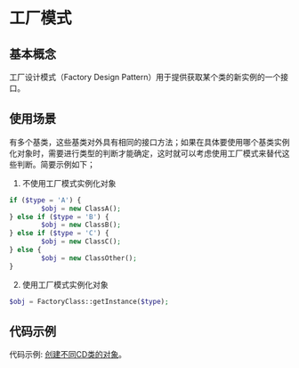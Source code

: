# 工厂模式

## 基本概念

工厂设计模式（Factory Design Pattern）用于提供获取某个类的新实例的一个接口。


## 使用场景

有多个基类，这些基类对外具有相同的接口方法；如果在具体要使用哪个基类实例化对象时，需要进行类型的判断才能确定，这时就可以考虑使用工厂模式来替代这些判断。简要示例如下；

1. 不使用工厂模式实例化对象
```php
if ($type = 'A') {
        $obj = new ClassA();
} else if ($type = 'B') {
        $obj = new ClassB();
} else if ($type = 'C') {
        $obj = new ClassC();
} else {
        $obj = new ClassOther();
}
```

2. 使用工厂模式实例化对象
```php
$obj = FactoryClass::getInstance($type);
```


## 代码示例

代码示例: [创建不同CD类的对象](https://github.com/mumingv/php/tree/master/books/my_php_design_patterns/chapter_9)。

